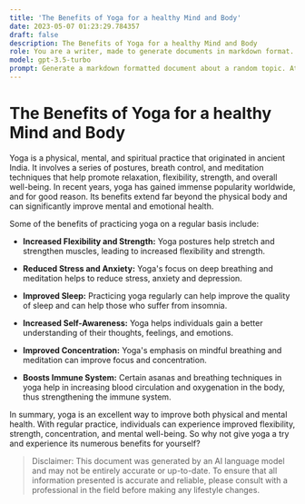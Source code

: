 ```yaml
---
title: 'The Benefits of Yoga for a healthy Mind and Body'
date: 2023-05-07 01:23:29.784357
draft: false
description: The Benefits of Yoga for a healthy Mind and Body
role: You are a writer, made to generate documents in markdown format. It is very important that all of the documents you generate are in valid markdown format.
model: gpt-3.5-turbo
prompt: Generate a markdown formatted document about a random topic. At the bottom, include a disclaimer explaining that the document was generated by you. The first line of the document should be the title. Make sure that the entire document is in proper markdown format, using a mix of various tags to make the document visually appealing.
---
```


# The Benefits of Yoga for a healthy Mind and Body 

Yoga is a physical, mental, and spiritual practice that originated in ancient India. It involves a series of postures, breath control, and meditation techniques that help promote relaxation, flexibility, strength, and overall well-being. In recent years, yoga has gained immense popularity worldwide, and for good reason. Its benefits extend far beyond the physical body and can significantly improve mental and emotional health.

Some of the benefits of practicing yoga on a regular basis include:

- **Increased Flexibility and Strength:** Yoga postures help stretch and strengthen muscles, leading to increased flexibility and strength.

- **Reduced Stress and Anxiety:** Yoga's focus on deep breathing and meditation helps to reduce stress, anxiety and depression.

- **Improved Sleep:** Practicing yoga regularly can help improve the quality of sleep and can help those who suffer from insomnia.

- **Increased Self-Awareness:** Yoga helps individuals gain a better understanding of their thoughts, feelings, and emotions.

- **Improved Concentration:** Yoga's emphasis on mindful breathing and meditation can improve focus and concentration.

- **Boosts Immune System:** Certain asanas and breathing techniques in yoga help in increasing blood circulation and oxygenation in the body, thus strengthening the immune system.

In summary, yoga is an excellent way to improve both physical and mental health. With regular practice, individuals can experience improved flexibility, strength, concentration, and mental well-being. So why not give yoga a try and experience its numerous benefits for yourself?

> Disclaimer: This document was generated by an AI language model and may not be entirely accurate or up-to-date. To ensure that all information presented is accurate and reliable, please consult with a professional in the field before making any lifestyle changes.
